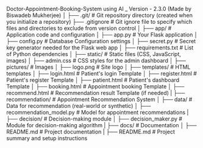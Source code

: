 Doctor-Appointment-Booking-System using AI _ Version - 2.3.0 (Made by Biswadeb Mukherjee) 
│
├── .git/                 # Git repository directory (created when you initialize a repository)
├── .gitignore            # Git ignore file to specify which files and directories to exclude from version control
│
├── app/                  # Application code and configuration
│   ├── app.py            # Your Flask application
│   ├── config.py         # Database Configuration settings
│   ├── secret.py         # Secret key generator needed for the Flask web app
│   ├── requirements.txt  # List of Python dependencies
│
├── static/               # Static files (CSS, JavaScript, images)
│   ├── admin.css         # CSS styles for the admin dashboard
│   ├── pictures/         # Images
│       ├── logo.png      # Site logo
│
├── templates/            # HTML templates
│   ├── login.html        # Patient's login Template
│   ├── register.html     # Patient's register Template
│   ├── patient.html      # Patient's dashboard Template
│   ├── booking.html      # Appointment booking Template
│   ├── recommend.html    # Recommendation result Template (if needed)
|
├── recommendation/       # Appointment Recommendation System
│   ├── data/             # Data for recommendation (real-world or synthetic)
│   ├── recommendation_model.py  # Model for appointment recommendations
|
├── decision/              # Decision-making module
│   ├── decision_maker.py # Module for decision-making algorithm
|
├── docs/                  # Documentation
│   ├── README.md         # Project documentation
|
├── README.md             # Project summary and setup instructions

